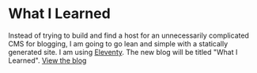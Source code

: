 # What I Learned

Instead of trying to build and find a host for an unnecessarily complicated CMS for blogging, I am going to go lean and simple with a statically generated site. I am using [Eleventy](https://11ty.dev). The new blog will be titled "What I Learned". [View the blog](http://aaronpinero.net/learned/)